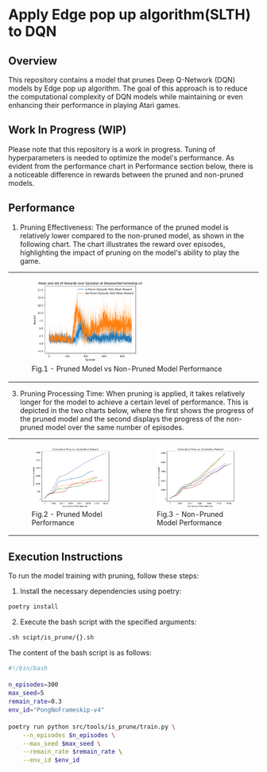 # Apply Edge pop up algorithm(SLTH) to DQN

## Overview
This repository contains a model that prunes Deep Q-Network (DQN) models by Edge pop up algorithm. The goal of this approach is to reduce the computational complexity of DQN models while maintaining or even enhancing their performance in playing Atari games.

## Work In Progress (WIP)
Please note that this repository is a work in progress. Tuning of hyperparameters is needed to optimize the model's performance. As evident from the performance chart in Performance section below, there is a noticeable difference in rewards between the pruned and non-pruned models.

## Performance
1. Pruning Effectiveness: The performance of the pruned model is relatively lower compared to the non-pruned model, as shown in the following chart. The chart illustrates the reward over episodes, highlighting the impact of pruning on the model's ability to play the game. 

<table>
  <tr>
    <!-- Pruned Model vs  Non-Pruned Model-->
    <td>
      <figure>
        <img src="images/output2.png" alt="Performance" style="width:55%">
        <figcaption>Fig.1 - Pruned Model vs  Non-Pruned Model Performance</figcaption>
      </figure>
    </td>
  </tr>
</table>

3. Pruning Processing Time: When pruning is applied, it takes relatively longer for the model to achieve a certain level of performance. This is depicted in the two charts below, where the first shows the progress of the pruned model and the second displays the progress of the non-pruned model over the same number of episodes.

<table>
  <tr>
    <!-- Pruned Model Chart -->
    <td>
      <figure>
        <img src="images/is_prune_900.png" alt="Performance Chart - Pruned" style="width:100%">
        <figcaption>Fig.2 - Pruned Model Performance</figcaption>
      </figure>
    </td>
    <!-- Non-Pruned Model Chart -->
    <td>
      <figure>
        <img src="images/no_prune_900.png" alt="Performance Chart - Non-Pruned" style="width:100%">
        <figcaption>Fig.3 - Non-Pruned Model Performance</figcaption>
      </figure>
    </td>
  </tr>
</table>


## Execution Instructions
To run the model training with pruning, follow these steps:

1. Install the necessary dependencies using poetry:
```bash
poetry install
```

2. Execute the bash script with the specified arguments:
```bash
.sh scipt/is_prune/{}.sh
```

The content of the bash script is as follows:

```bash
#!/bin/bash

n_episodes=300
max_seed=5
remain_rate=0.3
env_id="PongNoFrameskip-v4"

poetry run python src/tools/is_prune/train.py \
    --n_episodes $n_episodes \
    --max_seed $max_seed \
    --remain_rate $remain_rate \
    --env_id $env_id
```
